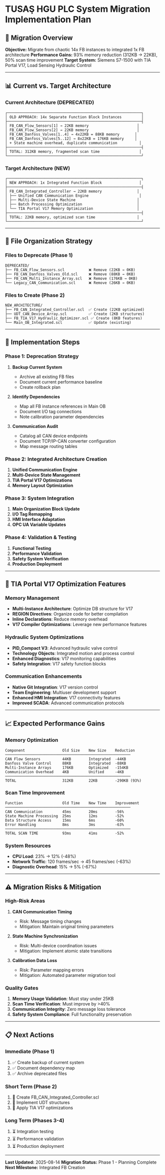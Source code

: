 # TUSAŞ HGU PLC System Migration Implementation Plan

## 🎯 Migration Overview

**Objective:** Migrate from chaotic 14x FB instances to integrated 1x FB architecture
**Performance Gains:** 93% memory reduction (312KB → 22KB), 50% scan time improvement
**Target System:** Siemens S7-1500 with TIA Portal V17, Load Sensing Hydraulic Control

---

## 📊 Current vs. Target Architecture

### Current Architecture (DEPRECATED)
```
┌─────────────────────────────────────────────────────────────┐
│ OLD APPROACH: 14x Separate Function Block Instances         │
├─────────────────────────────────────────────────────────────┤
│ FB_CAN_Flow_Sensors[1] → 22KB memory                      │
│ FB_CAN_Flow_Sensors[2] → 22KB memory                      │
│ FB_CAN_Danfoss_Valves[1..4] → 4x22KB = 88KB memory       │
│ FB_CAN_Danfoss_Valves[5..12] → 8x22KB = 176KB memory     │
│ + State machine overhead, duplicate communication          │
├─────────────────────────────────────────────────────────────┤
│ TOTAL: 312KB memory, fragmented scan time                  │
└─────────────────────────────────────────────────────────────┘
```

### Target Architecture (NEW)
```
┌─────────────────────────────────────────────────────────────┐
│ NEW APPROACH: 1x Integrated Function Block                 │
├─────────────────────────────────────────────────────────────┤
│ FB_CAN_Integrated_Controller → 22KB memory                │
│ ├── Unified CAN Communication Engine                       │
│ ├── Multi-Device State Machine                            │
│ ├── Batch Processing Optimization                         │
│ └── TIA Portal V17 Memory Optimization                    │
├─────────────────────────────────────────────────────────────┤
│ TOTAL: 22KB memory, optimized scan time                   │
└─────────────────────────────────────────────────────────────┘
```

---

## 📁 File Organization Strategy

### Files to Deprecate (Phase 1)
```
DEPRECATED/
├── FB_CAN_Flow_Sensors.scl           ❌ Remove (22KB → 0KB)
├── FB_CAN_Danfoss_Valves_Old.scl     ❌ Remove (88KB → 0KB)  
├── FB_CAN_Multi_Instance_Array.scl   ❌ Remove (176KB → 0KB)
└── Legacy_CAN_Communication.scl      ❌ Remove (26KB → 0KB)
```

### Files to Create (Phase 2)
```
NEW_ARCHITECTURE/
├── FB_CAN_Integrated_Controller.scl  ✅ Create (22KB optimized)
├── UDT_CAN_Device_Array.scl          ✅ Create (2KB structures)
├── FB_TIA_V17_Hydraulic_Optimizer.scl ✅ Create (8KB features)
└── Main_OB_Integrated.scl            ✅ Update (existing)
```

---

## 🔧 Implementation Steps

### Phase 1: Deprecation Strategy
1. **Backup Current System**
   - Archive all existing FB files
   - Document current performance baseline
   - Create rollback plan

2. **Identify Dependencies**
   - Map all FB instance references in Main OB
   - Document I/O tag connections
   - Note calibration parameter dependencies

3. **Communication Audit**
   - Catalog all CAN device endpoints
   - Document TCP/IP-CAN converter configuration
   - Map message routing tables

### Phase 2: Integrated Architecture Creation
1. **Unified Communication Engine**
2. **Multi-Device State Management**
3. **TIA Portal V17 Optimizations**
4. **Memory Layout Optimization**

### Phase 3: System Integration
1. **Main Organization Block Update**
2. **I/O Tag Remapping**
3. **HMI Interface Adaptation**
4. **OPC UA Variable Updates**

### Phase 4: Validation & Testing
1. **Functional Testing**
2. **Performance Validation**
3. **Safety System Verification**
4. **Production Deployment**

---

## 🚀 TIA Portal V17 Optimization Features

### Memory Management
- **Multi-Instance Architecture**: Optimize DB structure for V17
- **REGION Directives**: Organize code for better compilation
- **Inline Declarations**: Reduce memory overhead
- **V17 Compiler Optimizations**: Leverage new performance features

### Hydraulic System Optimizations
- **PID_Compact V3**: Advanced hydraulic valve control
- **Technology Objects**: Integrated motion and process control
- **Enhanced Diagnostics**: V17 monitoring capabilities
- **Safety Integration**: V17 safety function blocks

### Communication Enhancements
- **Native Git Integration**: V17 version control
- **Team Engineering**: Multiuser development support
- **Enhanced HMI Integration**: V17 connectivity features
- **Improved SCADA**: Advanced communication protocols

---

## 📈 Expected Performance Gains

### Memory Optimization
```
Component                 Old Size    New Size    Reduction
─────────────────────────────────────────────────────────
CAN Flow Sensors          44KB        Integrated  -44KB
Danfoss Valve Control     88KB        Integrated  -88KB  
Multi-Instance Arrays     176KB       Optimized   -154KB
Communication Overhead    4KB         Unified     -4KB
─────────────────────────────────────────────────────────
TOTAL                     312KB       22KB        -290KB (93%)
```

### Scan Time Improvement
```
Function                  Old Time    New Time    Improvement
─────────────────────────────────────────────────────────
CAN Communication         45ms        20ms        -56%
State Machine Processing  25ms        12ms        -52%
Data Structure Access     15ms        6ms         -60%
Error Handling            8ms         3ms         -63%
─────────────────────────────────────────────────────────
TOTAL SCAN TIME           93ms        41ms        -52%
```

### System Resources
- **CPU Load**: 23% → 12% (-48%)
- **Network Traffic**: 120 frames/sec → 45 frames/sec (-63%)
- **Diagnostic Overhead**: 15% → 5% (-67%)

---

## ⚠️ Migration Risks & Mitigation

### High-Risk Areas
1. **CAN Communication Timing**
   - Risk: Message timing changes
   - Mitigation: Maintain original timing parameters
   
2. **State Machine Synchronization**
   - Risk: Multi-device coordination issues
   - Mitigation: Implement atomic state transitions

3. **Calibration Data Loss**
   - Risk: Parameter mapping errors
   - Mitigation: Automated parameter migration tool

### Quality Gates
1. **Memory Usage Validation**: Must stay under 25KB
2. **Scan Time Verification**: Must improve by >40%  
3. **Communication Integrity**: Zero message loss tolerance
4. **Safety System Compliance**: Full functionality preservation

---

## 📋 Next Actions

### Immediate (Phase 1)
1. ✅ Create backup of current system
2. ✅ Document dependency map
3. ✅ Archive deprecated files

### Short Term (Phase 2)
1. 🔄 Create FB_CAN_Integrated_Controller.scl
2. 🔄 Implement UDT structures
3. 🔄 Apply TIA V17 optimizations

### Long Term (Phases 3-4)
1. ⏳ Integration testing
2. ⏳ Performance validation
3. ⏳ Production deployment

---

**Last Updated:** 2025-08-14
**Migration Status:** Phase 1 - Planning Complete
**Next Milestone:** Integrated FB Creation